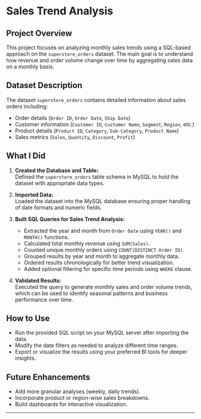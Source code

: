 # Sales Trend Analysis

## Project Overview

This project focuses on analyzing monthly sales trends using a SQL-based approach on the `superstore_orders` dataset. The main goal is to understand how revenue and order volume change over time by aggregating sales data on a monthly basis.

## Dataset Description

The dataset `superstore_orders` contains detailed information about sales orders including:

- Order details (`Order ID`, `Order Date`, `Ship Date`)
- Customer information (`Customer ID`, `Customer Name`, `Segment`, `Region`, etc.)
- Product details (`Product ID`, `Category`, `Sub-Category`, `Product Name`)
- Sales metrics (`Sales`, `Quantity`, `Discount`, `Profit`)

## What I Did

1. **Created the Database and Table:**  
   Defined the `superstore_orders` table schema in MySQL to hold the dataset with appropriate data types.

2. **Imported Data:**  
   Loaded the dataset into the MySQL database ensuring proper handling of date formats and numeric fields.

3. **Built SQL Queries for Sales Trend Analysis:**  
   - Extracted the year and month from `Order Date` using `YEAR()` and `MONTH()` functions.
   - Calculated total monthly revenue using `SUM(Sales)`.
   - Counted unique monthly orders using `COUNT(DISTINCT Order ID)`.
   - Grouped results by year and month to aggregate monthly data.
   - Ordered results chronologically for better trend visualization.
   - Added optional filtering for specific time periods using `WHERE` clause.

4. **Validated Results:**  
   Executed the query to generate monthly sales and order volume trends, which can be used to identify seasonal patterns and business performance over time.

## How to Use

- Run the provided SQL script on your MySQL server after importing the data.
- Modify the date filters as needed to analyze different time ranges.
- Export or visualize the results using your preferred BI tools for deeper insights.

## Future Enhancements

- Add more granular analyses (weekly, daily trends).
- Incorporate product or region-wise sales breakdowns.
- Build dashboards for interactive visualization.

---



